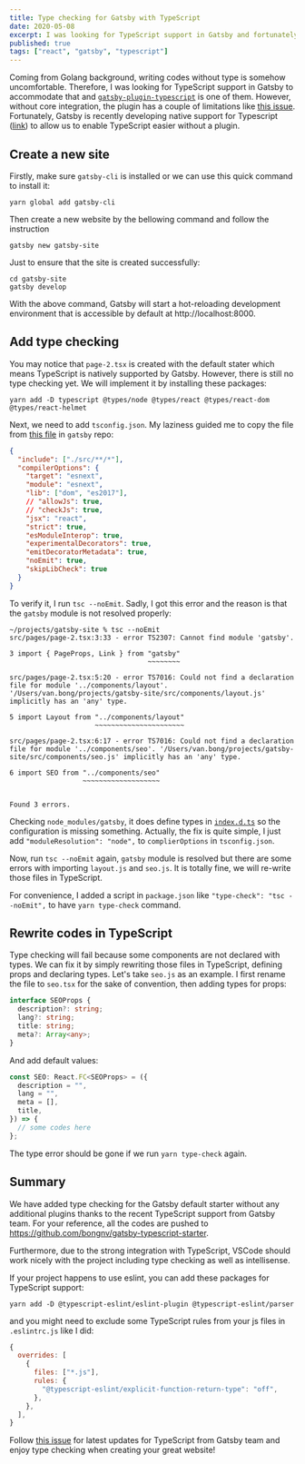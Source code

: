 ```yaml
---
title: Type checking for Gatsby with TypeScript
date: 2020-05-08
excerpt: I was looking for TypeScript support in Gatsby and fortunately there is native one which is ongoingly built by the Gatsby team. I then find it simple and would like to share it here for those who are looking for it.
published: true
tags: ["react", "gatsby", "typescript"]
---
```


Coming from Golang background, writing codes without type is somehow uncomfortable. Therefore, I was looking for TypeScript support in Gatsby to accommodate that and [`gatsby-plugin-typescript`](https://www.gatsbyjs.org/packages/gatsby-plugin-typescript/) is one of them. However, without core integration, the plugin has a couple of limitations like [this issue](https://www.gatsbyjs.org/packages/gatsby-plugin-typescript/#caveats). Fortunately, Gatsby is recently developing native support for Typescript ([link](https://www.gatsbyjs.org/blog/2020-01-23-why-typescript-chose-gatsby/)) to allow us to enable TypeScript easier without a plugin.

## Create a new site

Firstly, make sure `gatsby-cli` is installed or we can use this quick command to install it:

```shell
yarn global add gatsby-cli
```

Then create a new website by the bellowing command and follow the instruction

```shell
gatsby new gatsby-site
```

Just to ensure that the site is created successfully:

```shell
cd gatsby-site
gatsby develop
```

With the above command, Gatsby will start a hot-reloading development environment that is accessible by default at http://localhost:8000.

## Add type checking

You may notice that `page-2.tsx` is created with the default stater which means TypeScript is natively supported by Gatsby. However, there is still no type checking yet. We will implement it by installing these packages:

```shell
yarn add -D typescript @types/node @types/react @types/react-dom @types/react-helmet
```

Next, we need to add `tsconfig.json`. My laziness guided me to copy the file from [this file](https://github.com/gatsbyjs/gatsby/blob/master/examples/using-typescript/tsconfig.json) in `gatsby` repo:

```json
{
  "include": ["./src/**/*"],
  "compilerOptions": {
    "target": "esnext",
    "module": "esnext",
    "lib": ["dom", "es2017"],
    // "allowJs": true,
    // "checkJs": true,
    "jsx": "react",
    "strict": true,
    "esModuleInterop": true,
    "experimentalDecorators": true,
    "emitDecoratorMetadata": true,
    "noEmit": true,
    "skipLibCheck": true
  }
}
```

To verify it, I run `tsc --noEmit`. Sadly, I got this error and the reason is that the `gatsby` module is not resolved properly:

```shell
~/projects/gatsby-site % tsc --noEmit
src/pages/page-2.tsx:3:33 - error TS2307: Cannot find module 'gatsby'.

3 import { PageProps, Link } from "gatsby"
                                  ~~~~~~~~

src/pages/page-2.tsx:5:20 - error TS7016: Could not find a declaration file for module '../components/layout'. '/Users/van.bong/projects/gatsby-site/src/components/layout.js' implicitly has an 'any' type.

5 import Layout from "../components/layout"
                     ~~~~~~~~~~~~~~~~~~~~~~

src/pages/page-2.tsx:6:17 - error TS7016: Could not find a declaration file for module '../components/seo'. '/Users/van.bong/projects/gatsby-site/src/components/seo.js' implicitly has an 'any' type.

6 import SEO from "../components/seo"
                  ~~~~~~~~~~~~~~~~~~~


Found 3 errors.
```

Checking `node_modules/gatsby`, it does define types in [`index.d.ts`](https://github.com/gatsbyjs/gatsby/blob/master/packages/gatsby/index.d.ts) so the configuration is missing something. Actually, the fix is quite simple, I just add `"moduleResolution": "node",` to `complierOptions` in `tsconfig.json`.

Now, run `tsc --noEmit` again, `gatsby` module is resolved but there are some errors with importing `layout.js` and `seo.js`. It is totally fine, we will re-write those files in TypeScript.

For convenience, I added a script in `package.json` like `"type-check": "tsc --noEmit",` to have `yarn type-check` command.

## Rewrite codes in TypeScript

Type checking will fail because some components are not declared with types. We can fix it by simply rewriting those files in TypeScript, defining props and declaring types. Let's take `seo.js` as an example. I first rename the file to `seo.tsx` for the sake of convention, then adding types for props:

```ts
interface SEOProps {
  description?: string;
  lang?: string;
  title: string;
  meta?: Array<any>;
}
```

And add default values:

```ts
const SEO: React.FC<SEOProps> = ({
  description = "",
  lang = "",
  meta = [],
  title,
}) => {
  // some codes here
};
```

The type error should be gone if we run `yarn type-check` again.

## Summary

We have added type checking for the Gatsby default starter without any additional plugins thanks to the recent TypeScript support from Gatsby team. For your reference, all the codes are pushed to https://github.com/bongnv/gatsby-typescript-starter.

Furthermore, due to the strong integration with TypeScript, VSCode should work nicely with the project including type checking as well as intellisense.

If your project happens to use eslint, you can add these packages for TypeScript support:

```shell
yarn add -D @typescript-eslint/eslint-plugin @typescript-eslint/parser
```

and you might need to exclude some TypeScript rules from your js files in `.eslintrc.js` like I did:

```js
{
  overrides: [
    {
      files: ["*.js"],
      rules: {
        "@typescript-eslint/explicit-function-return-type": "off",
      },
    },
  ],
}
```

Follow [this issue](https://github.com/gatsbyjs/gatsby/issues/18983) for latest updates for TypeScript from Gatsby team and enjoy type checking when creating your great website!
